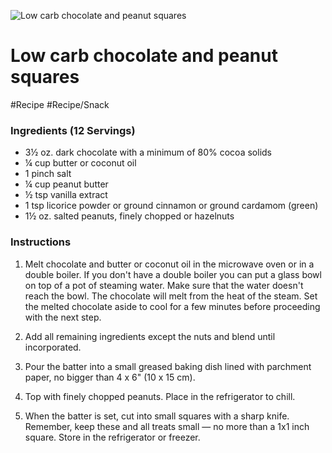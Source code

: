 ![Low carb chocolate and peanut squares](https://i.dietdoctor.com/wp-content/uploads/2016/05/DD-95.jpg?auto=compress%2Cformat&w=1200&h=801&fit=crop)

# Low carb chocolate and peanut squares

#Recipe 
#Recipe/Snack 
### Ingredients (12 Servings)

-   3½ oz. dark chocolate with a minimum of 80% cocoa solids
-   ¼ cup butter or coconut oil
-   1 pinch salt
-   ¼ cup peanut butter
-   ½ tsp vanilla extract
-   1 tsp licorice powder or ground cinnamon or ground cardamom (green)
-   1½ oz. salted peanuts, finely chopped or hazelnuts

### Instructions

1.  Melt chocolate and butter or coconut oil in the microwave oven or in a double boiler. If you don't have a double boiler you can put a glass bowl on top of a pot of steaming water. Make sure that the water doesn't reach the bowl. The chocolate will melt from the heat of the steam. Set the melted chocolate aside to cool for a few minutes before proceeding with the next step.
    
2.  Add all remaining ingredients except the nuts and blend until incorporated.
    
3.  Pour the batter into a small greased baking dish lined with parchment paper, no bigger than 4 x 6" (10 x 15 cm).
    
4.  Top with finely chopped peanuts. Place in the refrigerator to chill.
    
5.  When the batter is set, cut into small squares with a sharp knife. Remember, keep these and all treats small — no more than a 1x1 inch square. Store in the refrigerator or freezer.
